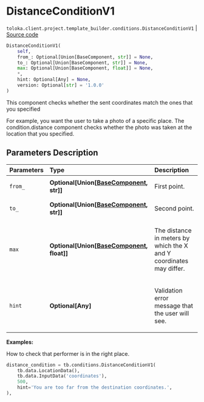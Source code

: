 # DistanceConditionV1
`toloka.client.project.template_builder.conditions.DistanceConditionV1` | [Source code](https://github.com/Toloka/toloka-kit/blob/v0.1.25/src/client/project/template_builder/conditions.py#L93)

```python
DistanceConditionV1(
    self,
    from_: Optional[Union[BaseComponent, str]] = None,
    to_: Optional[Union[BaseComponent, str]] = None,
    max: Optional[Union[BaseComponent, float]] = None,
    *,
    hint: Optional[Any] = None,
    version: Optional[str] = '1.0.0'
)
```

This component checks whether the sent coordinates match the ones that you specified


For example, you want the user to take a photo of a specific place. The condition.distance component checks whether
the photo was taken at the location that you specified.

## Parameters Description

| Parameters | Type | Description |
| :----------| :----| :-----------|
`from_`|**Optional\[Union\[[BaseComponent](toloka.client.project.template_builder.base.BaseComponent.md), str\]\]**|<p>First point.</p>
`to_`|**Optional\[Union\[[BaseComponent](toloka.client.project.template_builder.base.BaseComponent.md), str\]\]**|<p>Second point.</p>
`max`|**Optional\[Union\[[BaseComponent](toloka.client.project.template_builder.base.BaseComponent.md), float\]\]**|<p>The distance in meters by which the X and Y coordinates may differ.</p>
`hint`|**Optional\[Any\]**|<p>Validation error message that the user will see.</p>

**Examples:**

How to check that performer is in the right place.

```python
distance_condition = tb.conditions.DistanceConditionV1(
    tb.data.LocationData(),
    tb.data.InputData('coordinates'),
    500,
    hint='You are too far from the destination coordinates.',
),
```
